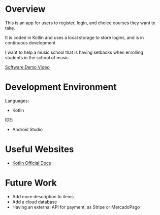 # Overview

This is an app for users to register, login, and choice courses they want to take.

It is coded in Kotlin and uses a local storage to store logins, and is in continuous development

I want to help a music school that is having setbacks when enrolling students in the school of music.

[Software Demo Video](https://www.loom.com/share/fa3e9315a9ab4d49913af898c6aece08?sid=ce497d0c-bc1a-483c-980c-96d9dc1edd37)

# Development Environment

Languages:
- Kotlin

IDE: 
- Android Studio

# Useful Websites

- [Kotlin Official Docs](https://kotlinlang.org/docs/getting-started.html)

# Future Work

- Add more description to items
- Add a cloud database
- Having an external API for payment, as Stripe or MercadoPago